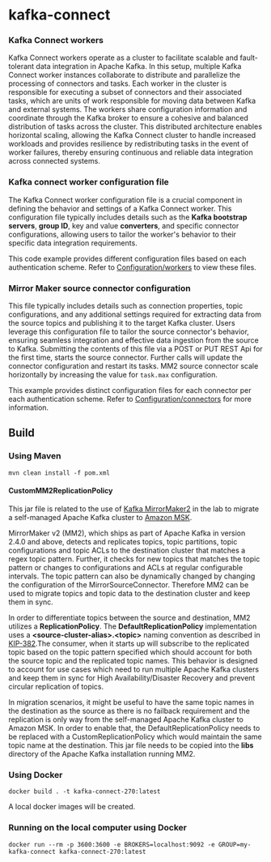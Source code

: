 # kafka-connect

### Kafka Connect workers

Kafka Connect workers operate as a cluster to facilitate scalable and fault-tolerant data integration in Apache Kafka. In this setup, multiple Kafka Connect worker instances collaborate to distribute and parallelize the processing of connectors and tasks. Each worker in the cluster is responsible for executing a subset of connectors and their associated tasks, which are units of work responsible for moving data between Kafka and external systems. The workers share configuration information and coordinate through the Kafka broker to ensure a cohesive and balanced distribution of tasks across the cluster. This distributed architecture enables horizontal scaling, allowing the Kafka Connect cluster to handle increased workloads and provides resilience by redistributing tasks in the event of worker failures, thereby ensuring continuous and reliable data integration across connected systems.

### Kafka connect worker configuration file

The Kafka Connect worker configuration file is a crucial component in defining the behavior and settings of a Kafka Connect worker. This configuration file typically includes details such as the **Kafka bootstrap servers**, **group ID**, key and value **converters**, and specific connector configurations, allowing users to tailor the worker's behavior to their specific data integration requirements.

This code example provides different configuration files based on each authentication scheme. Refer to [Configuration/workers](Configuration/workers) to view these files. 

### Mirror Maker source connector configuration

This file typically includes details such as connection properties, topic configurations, and any additional settings required for extracting data from the source topics and publishing it to the target Kafka cluster. Users leverage this configuration file to tailor the source connector's behavior, ensuring seamless integration and effective data ingestion from the source to Kafka. Submitting the contents of this file via a POST or PUT REST Api for the first time, starts the source connector. Further calls will update the connector configuration and restart its tasks. MM2 source connector scale horizontally by increasing the value for `task.max` configuration.

This example provides distinct configuration files for each connector per each authentication scheme. Refer to [Configuration/connectors](Configuration/connectors) for more information.

## Build

### Using Maven

```
mvn clean install -f pom.xml
```

#### CustomMM2ReplicationPolicy

This jar file is related to the use of [Kafka MirrorMaker2](https://cwiki.apache.org/confluence/display/KAFKA/KIP-382%3A+MirrorMaker+2.0) in the lab to migrate a self-managed Apache Kafka cluster 
to [Amazon MSK](https://aws.amazon.com/msk/). 

MirrorMaker v2 (MM2), which ships as part of Apache Kafka in version 2.4.0 and above, detects and 
replicates topics, topic partitions, topic configurations and topic ACLs to the destination cluster that matches a regex topic pattern. 
Further, it checks for new topics that matches the topic pattern or changes to configurations and ACLs at regular configurable intervals. 
The topic pattern can also be dynamically changed by changing the configuration of the MirrorSourceConnector. 
Therefore MM2 can be used to migrate topics and topic data to the destination cluster and keep them in sync.
                   
In order to differentiate topics between the source and destination, MM2 utilizes a **ReplicationPolicy**. 
The **DefaultReplicationPolicy** implementation uses a **\<source-cluster-alias\>.\<topic\>** naming convention as described 
in [KIP-382](https://cwiki.apachorg/confluence/display/KAFKA/KIP-382%3A+MirrorMaker+2.0#KIP-382:MirrorMaker2.0-RemoteTopics,Partitions).The consumer, 
when it starts up will subscribe to the replicated topic based on the topic pattern specified which should account for 
both the source topic and the replicated topic names. This behavior is designed to account for use cases which need to run multiple 
Apache Kafka clusters and keep them in sync for High Availability/Disaster Recovery and prevent circular replication of topics.

In migration scenarios, it might be useful to have the same topic names in the destination as the source as there is no 
failback requirement and the replication is only way from the self-managed Apache Kafka cluster to Amazon MSK. 
In order to enable that, the DefaultReplicationPolicy needs to be replaced with a CustomReplicationPolicy which would 
maintain the same topic name at the destination. This jar file needs to be copied into the **libs** directory of the 
Apache Kafka installation running MM2.

### Using Docker

```
docker build . -t kafka-connect-270:latest
```

A local docker images will be created. 

### Running on the local computer using Docker

```
docker run --rm -p 3600:3600 -e BROKERS=localhost:9092 -e GROUP=my-kafka-connect kafka-connect-270:latest
```

